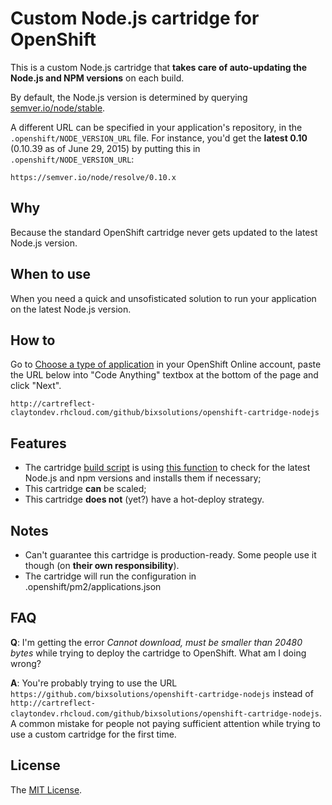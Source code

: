 # Custom Node.js cartridge for OpenShift

This is a custom Node.js cartridge that **takes care of auto-updating the Node.js and NPM versions** on each build.

By default, the Node.js version is determined by querying [semver.io/node/stable](https://semver.io/node/stable).

A different URL can be specified in your application's repository, in the `.openshift/NODE_VERSION_URL` file. For instance, you'd get the **latest 0.10** (0.10.39 as of June 29, 2015) by putting this in `.openshift/NODE_VERSION_URL`:

    https://semver.io/node/resolve/0.10.x

## Why

Because the standard OpenShift cartridge never gets updated to the latest Node.js version.

## When to use

When you need a quick and unsofisticated solution to run your application on the latest Node.js version.

## How to

Go to [Choose a type of application](https://openshift.redhat.com/app/console/application_types) in your OpenShift Online account, paste the URL below into "Code Anything" textbox at the bottom of the page and click "Next".

    http://cartreflect-claytondev.rhcloud.com/github/bixsolutions/openshift-cartridge-nodejs

## Features

- The cartridge [build script](https://github.com/bixsolutions/openshift-cartridge-nodejs/blob/master/bin/control#L11) is using [this function](https://github.com/bixsolutions/openshift-cartridge-nodejs/blob/master/lib/util#L3) to check for the latest Node.js and npm versions and installs them if necessary;
- This cartridge **can** be scaled;
- This cartridge **does not** (yet?) have a hot-deploy strategy.

## Notes

- Can't guarantee this cartridge is production-ready. Some people use it though (on **their own responsibility**).
- The cartridge will run the configuration in .openshift/pm2/applications.json

## FAQ

**Q**: I'm getting the error *Cannot download, must be smaller than 20480 bytes* while trying to deploy the cartridge to OpenShift. What am I doing wrong?

**A**: You're probably trying to use the URL `https://github.com/bixsolutions/openshift-cartridge-nodejs` instead of
`http://cartreflect-claytondev.rhcloud.com/github/bixsolutions/openshift-cartridge-nodejs`. A common mistake for people not paying sufficient attention while trying to use a custom cartridge for the first time.

## License

The [MIT License](http://github.com/bixsolutions/openshift-cartridge-nodejs/LICENSE).
